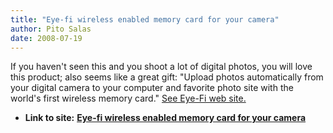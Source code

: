 ```yaml
---
title: "Eye-fi wireless enabled memory card for your camera"
author: Pito Salas
date: 2008-07-19
---
```


If you haven't seen this and you shoot a lot of digital photos, you will love
this product; also seems like a great gift: "Upload photos automatically from
your digital camera to your computer and favorite photo site with the world's
first wireless memory card." [See Eye-Fi web site.  
](<http://www.eye.fi/>)


* **Link to site:** **[Eye-fi wireless enabled memory card for your camera](None)**
